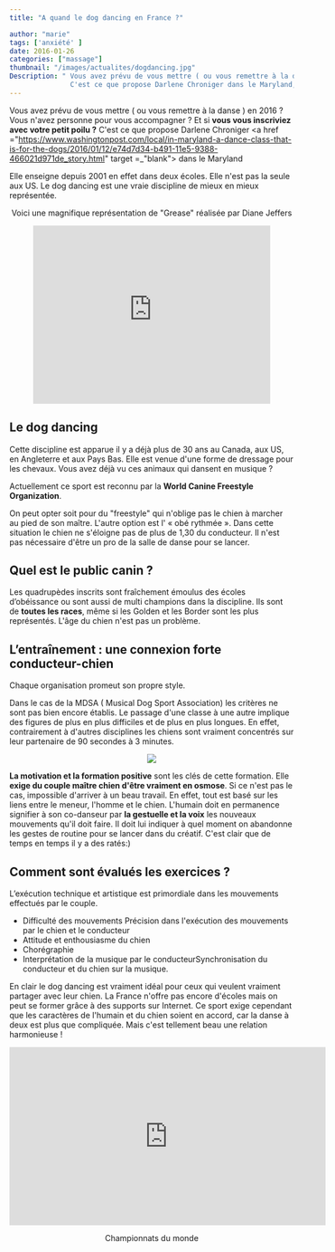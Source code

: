 ```yaml
---
title: "A quand le dog dancing en France ?"

author: "marie"
tags: ['anxiété' ]
date: 2016-01-26
categories: ["massage"]
thumbnail: "/images/actualites/dogdancing.jpg"
Description: " Vous avez prévu de vous mettre ( ou vous remettre à la danse ) en 2016 ? Vous n'avez personne pour vous accompagner ? Et si vous vous inscriviez avec votre petit poilu ?
               C'est ce que propose Darlene Chroniger dans le Maryland, aux States.Elle enseigne depuis 2001 en effet dans deux écoles. Elle n'est pas la seule aux US. Le dog dancing est une vraie discipline de mieux en mieux représentée."
---
```


Vous avez prévu de vous mettre ( ou vous remettre à la danse ) en 2016 ? Vous n'avez personne pour vous accompagner ? Et si <b>vous vous inscriviez avec votre petit poilu ?</b>
C'est ce que propose Darlene Chroniger <a href ="https://www.washingtonpost.com/local/in-maryland-a-dance-class-that-is-for-the-dogs/2016/01/12/e74d7d34-b491-11e5-9388-466021d971de_story.html" target =_"blank"> dans le Maryland </a>

Elle enseigne depuis 2001 en effet dans deux écoles. Elle n'est pas la seule aux US. Le dog dancing est une vraie discipline de mieux en mieux représentée.
<p align="center">Voici une magnifique représentation de "Grease" réalisée par Diane Jeffers </p>


<p align="center">
    <iframe width="420" height="315" src="https://www.youtube.com/embed/n936e073z58" frameborder="0" allowfullscreen></iframe>

</p>



## Le dog dancing ##

Cette discipline est apparue il y a déjà plus de 30 ans au Canada, aux US, en Angleterre et aux Pays Bas. Elle est venue d'une forme de dressage pour les chevaux. Vous avez déjà vu ces animaux qui dansent en musique ?


Actuellement ce sport est reconnu par la <b>World Canine Freestyle Organization</b>.

On peut opter soit pour du "freestyle" qui n'oblige pas le chien à marcher au pied de son maître. L'autre option est l' « obé rythmée ». Dans cette situation le chien ne s'éloigne pas de plus de 1,30 du conducteur.
Il n'est pas nécessaire d'être un pro de la salle de danse pour se lancer.


## Quel est le public canin ? ##


Les quadrupèdes inscrits sont fraîchement émoulus des écoles d’obéissance ou sont aussi  de multi champions dans la discipline. Ils sont de <b>toutes les races</b>, même si les Golden et les Border sont les plus représentés. L'âge du chien n'est pas un problème.






## L’entraînement : une connexion forte conducteur-chien  ##

Chaque organisation promeut son propre style.

Dans le cas de la MDSA ( Musical Dog Sport Association) les critères ne sont pas bien encore établis. Le passage d'une classe à une autre implique des figures de plus en plus difficiles et de plus en plus longues. En effet, contrairement à d'autres disciplines les chiens sont vraiment concentrés sur leur partenaire de 90 secondes à 3 minutes.

<p align ="center"><img src ="/images/actualites/entrainement-danse.jpg"></p>


<b>La motivation et la formation positive</b> sont les clés de cette formation. Elle <b>exige du couple maître chien d'être vraiment en osmose</b>. Si ce n'est pas le cas, impossible d'arriver à un beau travail. En effet, tout est basé sur les liens entre le meneur, l'homme et le chien. L'humain doit en permanence signifier à son co-danseur par <b>la gestuelle et la voix</b> les nouveaux mouvements qu'il doit faire. Il doit lui indiquer à quel moment on abandonne les gestes de routine pour se lancer dans du créatif. C'est clair que de temps en temps il y a des ratés:)

## Comment sont évalués les exercices ? ##

L’exécution technique et artistique est primordiale dans les mouvements effectués par le couple.
<ul><li>Difficulté des mouvements </li<
<li>Précision dans l'exécution des mouvements par le chien et le conducteur </li>
<li>Attitude et enthousiasme du chien</li>
<li>Chorégraphie </li>
<li>Interprétation de la musique par le conducteur</li<
<li>Synchronisation du conducteur et du chien sur la musique.  </li> </ul>



En clair le dog dancing est vraiment idéal pour ceux qui veulent vraiment partager avec leur chien. La France n'offre pas encore d'écoles mais on peut se former grâce à des supports sur Internet.
Ce sport exige cependant que les caractères de l'humain et du chien soient en accord, car la danse à deux est plus que compliquée.
Mais c'est tellement beau une relation harmonieuse !

<p align ="center"><iframe width="560" height="315" src="https://www.youtube.com/embed/X-EZY1JDR2g" frameborder="0" allowfullscreen></iframe></p>

<p align ="center"> Championnats du monde </p>
